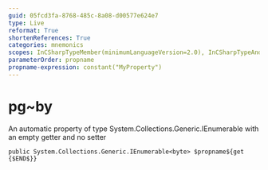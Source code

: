 ```yaml
---
guid: 05fcd3fa-8768-485c-8a08-d00577e624e7
type: Live
reformat: True
shortenReferences: True
categories: mnemonics
scopes: InCSharpTypeMember(minimumLanguageVersion=2.0), InCSharpTypeAndNamespace(minimumLanguageVersion=2.0)
parameterOrder: propname
propname-expression: constant("MyProperty")
---
```


# pg~by

An automatic property of type System.Collections.Generic.IEnumerable<byte> with an empty getter and no setter

```
public System.Collections.Generic.IEnumerable<byte> $propname${get {$END$}}
```
